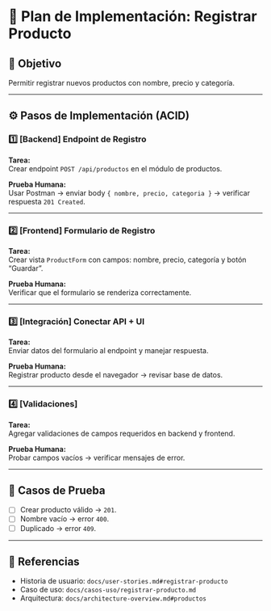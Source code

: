 # 🧩 Plan de Implementación: Registrar Producto

## 🎯 Objetivo
Permitir registrar nuevos productos con nombre, precio y categoría.

---

## ⚙️ Pasos de Implementación (ACID)

### 1️⃣ [Backend] Endpoint de Registro
**Tarea:**  
Crear endpoint `POST /api/productos` en el módulo de productos.

**Prueba Humana:**  
Usar Postman → enviar body `{ nombre, precio, categoria }` → verificar respuesta `201 Created`.

---

### 2️⃣ [Frontend] Formulario de Registro
**Tarea:**  
Crear vista `ProductForm` con campos: nombre, precio, categoría y botón “Guardar”.

**Prueba Humana:**  
Verificar que el formulario se renderiza correctamente.

---

### 3️⃣ [Integración] Conectar API + UI
**Tarea:**  
Enviar datos del formulario al endpoint y manejar respuesta.

**Prueba Humana:**  
Registrar producto desde el navegador → revisar base de datos.

---

### 4️⃣ [Validaciones]
**Tarea:**  
Agregar validaciones de campos requeridos en backend y frontend.

**Prueba Humana:**  
Probar campos vacíos → verificar mensajes de error.

---

## 🧪 Casos de Prueba
- [ ] Crear producto válido → `201`.
- [ ] Nombre vacío → error `400`.
- [ ] Duplicado → error `409`.

---

## 📎 Referencias
- Historia de usuario: `docs/user-stories.md#registrar-producto`
- Caso de uso: `docs/casos-uso/registrar-producto.md`
- Arquitectura: `docs/architecture-overview.md#productos`
